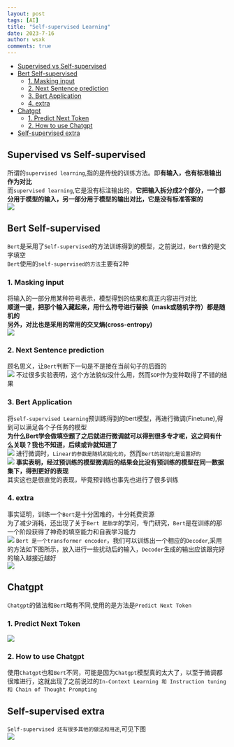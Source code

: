 ```yaml
---
layout: post
tags: [AI]
title: "Self-supervised Learning"
date: 2023-7-16
author: wsxk
comments: true
---
```


- [Supervised vs Self-supervised](#supervised-vs-self-supervised)
- [Bert Self-supervised](#bert-self-supervised)
  - [1. Masking input](#1-masking-input)
  - [2. Next Sentence prediction](#2-next-sentence-prediction)
  - [3. Bert Application](#3-bert-application)
  - [4. extra](#4-extra)
- [Chatgpt](#chatgpt)
  - [1. Predict Next Token](#1-predict-next-token)
  - [2. How to use Chatgpt](#2-how-to-use-chatgpt)
- [Self-supervised extra](#self-supervised-extra)


<!-- Google tag (gtag.js) -->
<script async src="https://www.googletagmanager.com/gtag/js?id=G-C22S5YSYL7"></script>
<script>
  window.dataLayer = window.dataLayer || [];
  function gtag(){dataLayer.push(arguments);}
  gtag('js', new Date());

  gtag('config', 'G-C22S5YSYL7');
</script>


## Supervised vs Self-supervised<br>
所谓的`supervised learning`,指的是传统的训练方法。即**有输入，也有标准输出作为对比**<br>
而`supervised learning`,它是没有标注输出的，**它把输入拆分成2个部分，一个部分用于模型的输入，另一部分用于模型的输出对比，它是没有标准答案的**<br>
![](https://raw.githubusercontent.com/wsxk/wsxk_pictures/main/2023-7-6/20230717135230.png)

## Bert Self-supervised<br>
`Bert`是采用了`Self-supervised`的方法训练得到的模型，之前说过，`Bert`做的是文字填空<br>
`Bert`使用的`self-supervised的方法`主要有2种<br>
### 1. Masking input<br>
将输入的一部分用某种符号表示，模型得到的结果和真正内容进行对比<br>
**顺道一提，把那个输入藏起来，用什么符号进行替换（mask或随机字符）都是随机的**<br>
**另外，对比也是采用的常用的交叉熵(cross-entropy)**<br>
![](https://raw.githubusercontent.com/wsxk/wsxk_pictures/main/2023-7-6/20230717154857.png)
### 2. Next Sentence prediction<br>
顾名思义，让`Bert`判断下一句是不是接在当前句子的后面的<br>
![](https://raw.githubusercontent.com/wsxk/wsxk_pictures/main/2023-7-6/20230717155241.png)
不过很多实验表明，这个方法貌似没什么用，然而`SOP`作为变种取得了不错的结果<br>

### 3. Bert Application<br>
将`self-supervised Learning`预训练得到的bert模型，再进行微调(Finetune),得到可以满足各个子任务的模型<br>
**为什么Bert学会做填空题了之后就进行微调就可以得到很多专才呢，这之间有什么关联？我也不知道，后续或许就知道了**<br>
![](https://raw.githubusercontent.com/wsxk/wsxk_pictures/main/2023-7-6/20230717155342.png)
进行微调时，`Linear的参数是随机初始化的`，然而`Bert的初始化是设置好的`<br>
![](https://raw.githubusercontent.com/wsxk/wsxk_pictures/main/2023-7-6/20230717155522.png)
**事实表明，经过预训练的模型微调后的结果会比没有预训练的模型在同一数据集下，得到更好的表现**<br>
其实这也是很直觉的表现，毕竟预训练也事先也进行了很多训练<br>

### 4. extra<br>
事实证明，训练一个`Bert`是十分困难的，十分耗费资源<br>
为了减少消耗，还出现了关于`Bert 胚胎学`的学问，专门研究，`Bert`是在训练的那一个阶段获得了神奇的填空能力和自我学习能力<br>
![](https://raw.githubusercontent.com/wsxk/wsxk_pictures/main/2023-7-6/20230717160022.png)
`Bert 是一个transformer encoder`，我们可以训练出一个相应的`Decoder`,采用的方法如下图所示，放入进行一些扰动后的输入，`Decoder`生成的输出应该跟完好的输入越接近越好<br>
![](https://raw.githubusercontent.com/wsxk/wsxk_pictures/main/2023-7-6/20230717160251.png)

## Chatgpt<br>
`Chatgpt`的做法和`Bert`略有不同,使用的是方法是`Predict Next Token`<br>
### 1. Predict Next Token<br>
![](https://raw.githubusercontent.com/wsxk/wsxk_pictures/main/2023-7-6/20230717160540.png)

### 2. How to use Chatgpt<br>
使用`Chatgpt`也和`Bert`不同，可能是因为`Chatgpt`模型真的太大了，以至于微调都很难进行，这就出现了之前说过的`In-Context Learning 和 Instruction tuning 和 Chain of Thought Prompting`<br>


## Self-supervised extra<br>
`Self-supervised 还有很多其他的做法和用途`,可见下图<br>
![](https://raw.githubusercontent.com/wsxk/wsxk_pictures/main/2023-7-6/20230717160832.png)